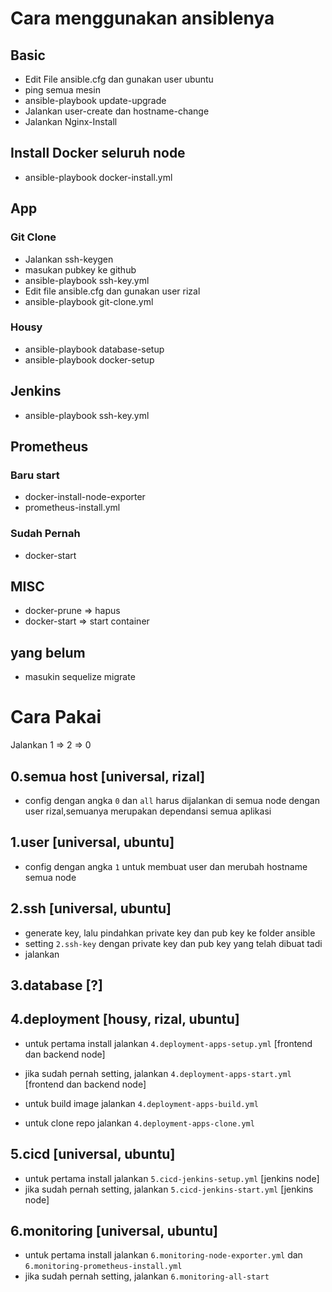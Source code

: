 # Cara menggunakan ansiblenya

## Basic


- Edit File ansible.cfg dan gunakan user ubuntu
- ping semua mesin
- ansible-playbook update-upgrade
- Jalankan user-create dan hostname-change
- Jalankan Nginx-Install


## Install Docker seluruh node
- ansible-playbook docker-install.yml

## App
### Git Clone

- Jalankan ssh-keygen
- masukan pubkey ke github
- ansible-playbook ssh-key.yml
- Edit file ansible.cfg dan gunakan user rizal
- ansible-playbook git-clone.yml

### Housy
- ansible-playbook database-setup
- ansible-playbook docker-setup

## Jenkins

- ansible-playbook ssh-key.yml




## Prometheus

### Baru start

- docker-install-node-exporter
- prometheus-install.yml

### Sudah Pernah

- docker-start

## MISC

- docker-prune => hapus
- docker-start => start container


## yang belum

- masukin sequelize migrate


# Cara Pakai

Jalankan 1 => 2 => 0

## 0.semua host [universal, rizal]

- config dengan angka `0` dan `all` harus dijalankan di semua node dengan user rizal,semuanya merupakan dependansi semua aplikasi

## 1.user [universal, ubuntu]

- config dengan angka `1` untuk membuat user dan merubah hostname semua node

## 2.ssh [universal, ubuntu]

- generate key, lalu pindahkan private key dan pub key ke folder ansible
- setting `2.ssh-key` dengan private key dan pub key yang telah dibuat tadi
- jalankan

## 3.database [?]


## 4.deployment [housy, rizal, ubuntu]

- untuk pertama install jalankan `4.deployment-apps-setup.yml` [frontend dan backend node]
- jika sudah pernah setting, jalankan `4.deployment-apps-start.yml` [frontend dan backend node]
- untuk build image jalankan `4.deployment-apps-build.yml`

- untuk clone repo jalankan `4.deployment-apps-clone.yml`


## 5.cicd [universal, ubuntu]

- untuk pertama install jalankan `5.cicd-jenkins-setup.yml` [jenkins node]
- jika sudah pernah setting, jalankan `5.cicd-jenkins-start.yml` [jenkins node]

## 6.monitoring [universal, ubuntu]

- untuk pertama install jalankan `6.monitoring-node-exporter.yml` dan `6.monitoring-prometheus-install.yml`
- jika sudah pernah setting, jalankan `6.monitoring-all-start`
